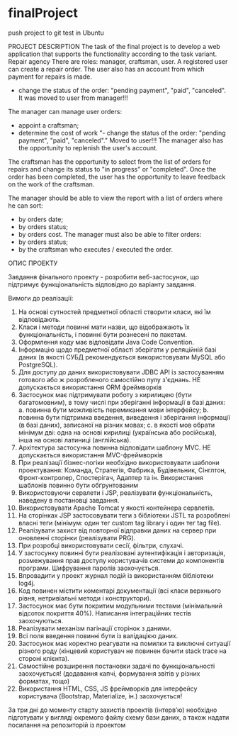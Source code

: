 # finalProject
push project to git 
test in Ubuntu

PROJECT DESCRIPTION
The task of the final project is to develop a web application that supports the functionality according to the task variant.
Repair agency
There are roles: manager, craftsman, user.
A registered user can create a repair order. The user also has an account from which payment for repairs is made.
- change the status of the order: "pending payment", "paid", "canceled". It was moved to user from manager!!!

The manager can manage user orders:
- appoint a craftsman;
- determine the cost of work
"- change the status of the order: "pending payment", "paid", "canceled"." Moved to user!!!
The manager also has the opportunity to replenish the user's account.

The craftsman has the opportunity to select from the list of orders for repairs and change its status to "in progress" or "completed". Once the order has been completed, the user has the opportunity to leave feedback on the work of the craftsman.

The manager should be able to view the report with a list of orders where he can sort:
- by orders date;
- by orders status;
- by orders cost.
The manager must also be able to filter orders:
- by orders status;
- by the craftsman who executes / executed the order.

ОПИС ПРОЕКТУ

Завдання фінального проекту - розробити веб-застосунок, що підтримує функціональність відповідно до варіанту завдання.

Вимоги до реалізації:

1. На основі сутностей предметної області створити класи, які їм відповідають.
2. Класи і методи повинні мати назви, що відображають їх функціональність, і повинні бути рознесені по пакетам.
3. Оформлення коду має відповідати Java Code Convention.
4. Інформацію щодо предметної області зберігати у реляційній базі даних (в якості СУБД рекомендується використовувати MySQL або PostgreSQL).
5. Для доступу до даних використовувати JDBC API із застосуванням готового або ж розробленого самостійно пулу з'єднань.
НЕ допускається використання ORM фреймворків
6. Застосунок має підтримувати роботу з кирилицею (бути багатомовним), в тому числі при зберіганні інформації в базі даних: a. повинна бути можливість перемикання мови інтерфейсу; b. повинна бути підтримка введення, виведення і зберігання інформації (в базі даних), записаної на різних мовах; c. в якості мов обрати мінімум дві: одна на основі кирилиці (українська або російська), інша на основі латиниці (англійська).
7. Архітектура застосунка повинна відповідати шаблону MVC.
НЕ допускається використання MVC-фреймворків
8. При реалізації бізнес-логіки необхідно використовувати шаблони проектування: Команда, Стратегія, Фабрика, Будівельник, Сінглтон, Фронт-контролер, Спостерігач, Адаптер та ін.
Використання шаблонів повинно бути обґрунтованим
9. Використовуючи сервлети і JSP, реалізувати функціональність, наведену в постановці завдання.
10. Використовувати Apache Tomcat у якості контейнера сервлетів.
11. На сторінках JSP застосовувати теги з бібліотеки JSTL та розроблені власні теги (мінімум: один тег custom tag library і один тег tag file).
12. Реалізувати захист від повторної відправки даних на сервер при оновленні сторінки (реалізувати PRG).
13. При розробці використовувати сесії, фільтри, слухачі.
14. У застосунку повинні бути реалізовані аутентифікація і авторизація, розмежування прав доступу користувачів системи до компонентів програми. Шифрування паролів заохочується.
15. Впровадити у проект журнал подій із використанням бібліотеки log4j.
16. Код повинен містити коментарі документації (всі класи верхнього рівня, нетривіальні методи і конструктори).
17. Застосунок має бути покритим модульними тестами (мінімальний відсоток покриття 40%). Написання інтеграційних тестів заохочуються.
18. Реалізувати механізм пагінації сторінок з даними.
19. Всі поля введення повинні бути із валідацією даних.
20. Застосунок має коректно реагувати на помилки та виключні ситуації різного роду (кінцевий користувач не повинен бачити stack trace на стороні клієнта).
21. Самостійне розширення постановки задачі по функціональності заохочується! (додавання капчі, формування звітів у різних форматах, тощо)
22. Використання HTML, CSS, JS фреймворків для інтерфейсу користувача (Bootstrap, Materialize, ін.) заохочується!

За три дні до моменту старту захистів проектів (інтерв’ю) необхідно підготувати у вигляді окремого файлу схему бази даних, а також надати посилання на репозиторій із проектом
